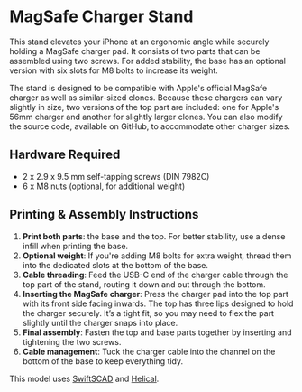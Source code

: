 # MagSafe Charger Stand

This stand elevates your iPhone at an ergonomic angle while securely holding a MagSafe charger pad. It consists of two parts that can be assembled using two screws. For added stability, the base has an optional version with six slots for M8 bolts to increase its weight.

The stand is designed to be compatible with Apple's official MagSafe charger as well as similar-sized clones. Because these chargers can vary slightly in size, two versions of the top part are included: one for Apple's 56mm charger and another for slightly larger clones. You can also modify the source code, available on GitHub, to accommodate other charger sizes.

## Hardware Required
- 2 x 2.9 x 9.5 mm self-tapping screws (DIN 7982C)
- 6 x M8 nuts (optional, for additional weight)

## Printing & Assembly Instructions
1. **Print both parts**: the base and the top. For better stability, use a dense infill when printing the base.
2. **Optional weight**: If you're adding M8 bolts for extra weight, thread them into the dedicated slots at the bottom of the base.
3. **Cable threading**: Feed the USB-C end of the charger cable through the top part of the stand, routing it down and out through the bottom.
4. **Inserting the MagSafe charger**: Press the charger pad into the top part with its front side facing inwards. The top has three lips designed to hold the charger securely. It’s a tight fit, so you may need to flex the part slightly until the charger snaps into place.
5. **Final assembly**: Fasten the top and base parts together by inserting and tightening the two screws.
6. **Cable management**: Tuck the charger cable into the channel on the bottom of the base to keep everything tidy.

This model uses [SwiftSCAD](https://github.com/tomasf/SwiftSCAD) and [Helical](https://github.com/tomasf/Helical).